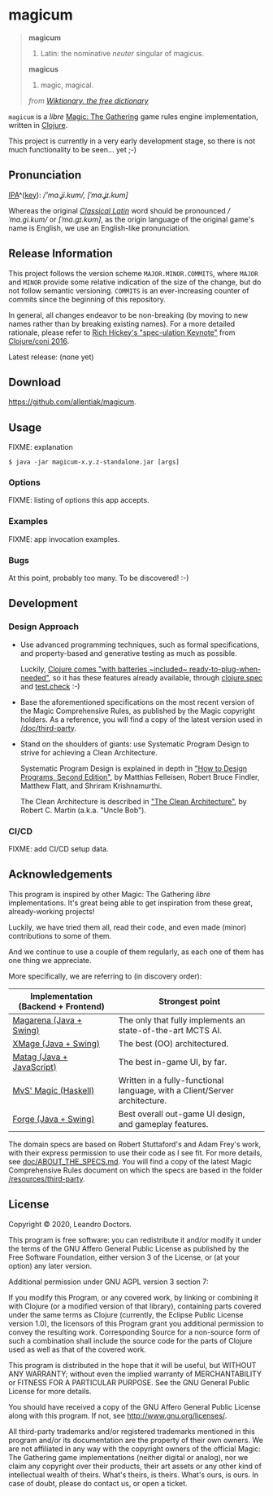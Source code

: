 # magicum

> **magicum**
> 1. Latin: the nominative _neuter_ singular of magicus.
>
> **magicus**
>  1. magic, magical.
>
> _from [Wiktionary, the free dictionary](https://en.wiktionary.org/wiki/magicus#Latin)_

`magicum` is a _libre_ [Magic: The Gathering](https://magic.wizards.com/) game rules engine implementation, written in [Clojure](https://clojure.org/).

This project is currently in a very early development stage, so there is not much functionality to be seen... yet ;-)


## Pronunciation

[IPA](https://en.wiktionary.org/wiki/Wiktionary:International_Phonetic_Alphabet)^([key](https://en.wiktionary.org/wiki/Appendix:Latin_pronunciation)): _/'ma.ʝi.kum/, [ˈma.ʝɪ.kʊm]_

Whereas the original [_Classical Latin_](https://en.wikipedia.org/wiki/Classical_Latin) word should be pronounced _/ˈma.ɡi.kum/_ or _[ˈma.ɡɪ.kʊm]_, as the origin language of the original game's name is English, we use an English-like pronunciation.


## Release Information

This project follows the version scheme `MAJOR.MINOR.COMMITS`, where `MAJOR` and `MINOR` provide some relative indication of the size of the change, but do not follow semantic versioning. `COMMITS` is an ever-increasing counter of commits since the beginning of this repository.

In general, all changes endeavor to be non-breaking (by moving to new names rather than by breaking existing names). For a more detailed rationale, please refer to [Rich Hickey's "spec-ulation Keynote"](https://www.youtube.com/watch?v=oyLBGkS5ICk) from [Clojure/conj 2016](https://2016.clojure-conj.org/).

Latest release: (none yet)


## Download

https://github.com/allentiak/magicum.


## Usage

FIXME: explanation

    $ java -jar magicum-x.y.z-standalone.jar [args]


### Options

FIXME: listing of options this app accepts.


### Examples

FIXME: app invocation examples.


### Bugs

At this point, probably too many. To be discovered! :-)


## Development

### Design Approach

- Use advanced programming techniques, such as formal specifications, and property-based and generative testing as much as possible.

  Luckily, [Clojure comes "with batteries ~included~ ready-to-plug-when-needed"](https://clojure.org/news/2012/02/17/clojure-governance), so it has these features already available, through [clojure.spec](https://clojure.org/about/spec) and [test.check](https://github.com/clojure/test.check) :-)

- Base the aforementioned specifications on the most recent version of the Magic Comprehensive Rules, as published by the Magic copyright holders. As a reference, you will find a copy of the latest version used in [/doc/third-party](/resources/third-party).

- Stand on the shoulders of giants: use Systematic Program Design to strive for achieving a Clean Architecture.

  Systematic Program Design is explained in depth in ["How to Design Programs, Second Edition"](https://htpd.org), by Matthias Felleisen, Robert Bruce Findler, Matthew Flatt, and Shriram Krishnamurthi.

  The Clean Architecture is described in ["The Clean Architecture"](https://blog.cleancoder.com/uncle-bob/2012/08/13/the-clean-architecture.html), by Robert C. Martin (a.k.a. "Uncle Bob").

### CI/CD

FIXME: add CI/CD setup data.


## Acknowledgements

This program is inspired by other  Magic: The Gathering _libre_ implementations. It's great being able to get inspiration from these great, already-working projects!

Luckily, we have tried them all, read their code, and even made (minor) contributions to some of them.

And we continue to use a couple of them regularly, as each one of them has one thing we appreciate.

More specifically, we are referring to (in discovery order):

Implementation (Backend + Frontend) | Strongest point
--------- | ----------
[Magarena (Java + Swing)](https://github.com/magarena/magarena/) | The only that fully implements an state-of-the-art MCTS AI.
[XMage (Java + Swing)](https://github.com/magefree/mage) | The best (OO) architectured.
[Matag (Java + JavaScript)](https://github.com/antonioalonzi/matag) | The best in-game UI, by far.
[MvS' Magic (Haskell)](https://github.com/MedeaMelana/Magic) | Written in a fully-functional language, with a Client/Server architecture.
[Forge (Java + Swing)](https://git.cardforge.org/core-developers/forge) | Best overall out-game UI design, and gameplay features.


The domain specs are based on Robert Stuttaford's and Adam Frey's work, with their express permission to use their code as I see fit. For more details, see [doc/ABOUT_THE_SPECS.md](doc/ABOUT_THE_SPECS.md). You will find a copy of the latest Magic Comprehensive Rules document on which the specs are based in the folder [/resources/third-party](/resources/third-party).




## License

Copyright © 2020, Leandro Doctors.

This program is free software: you can redistribute it and/or modify
it under the terms of the GNU Affero General Public License as published by
the Free Software Foundation, either version 3 of the License, or
(at your option) any later version.

Additional permission under GNU AGPL version 3 section 7:

If you modify this Program, or any covered work, by linking or combining
it with Clojure (or a modified version of that library), containing parts
covered under the same terms as Clojure (currently, the Eclipse Public
License version 1.0), the licensors of this Program grant you additional
permission to convey the resulting work. Corresponding Source for a
non-source form of such a combination shall include the source code for
the parts of Clojure used as well as that of the covered work.

This program is distributed in the hope that it will be useful,
but WITHOUT ANY WARRANTY; without even the implied warranty of
MERCHANTABILITY or FITNESS FOR A PARTICULAR PURPOSE. See the
GNU General Public License for more details.

You should have received a copy of the GNU Affero General Public License
along with this program. If not, see <http://www.gnu.org/licenses/>.

All third-party trademarks and/or registered trademarks mentioned in this program and/or its documentation
are the property of their own owners.
We are not affiliated in any way with the copyright owners of
the official Magic: The Gathering game implementations (neither digital or analog), nor we claim any copyright over their products, their art assets or any other kind of intellectual wealth of theirs. What's theirs, is theirs. What's ours, is ours.
In case of doubt, please do contact us, or open a ticket.
